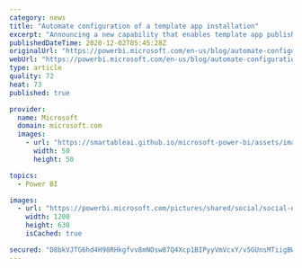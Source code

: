 ```yaml
---
category: news
title: "Automate configuration of a template app installation"
excerpt: "Announcing a new capability that enables template app publishers to automate the configuration of a template app installation for their customers!"
publishedDateTime: 2020-12-02T05:45:28Z
originalUrl: "https://powerbi.microsoft.com/en-us/blog/automate-configuration-of-a-template-app-installation/"
webUrl: "https://powerbi.microsoft.com/en-us/blog/automate-configuration-of-a-template-app-installation/"
type: article
quality: 72
heat: 73
published: true

provider:
  name: Microsoft
  domain: microsoft.com
  images:
    - url: "https://smartableai.github.io/microsoft-power-bi/assets/images/organizations/microsoft.com-50x50.jpg"
      width: 50
      height: 50

topics:
  - Power BI

images:
  - url: "https://powerbi.microsoft.com/pictures/shared/social/social-default-image.png"
    width: 1200
    height: 630
    isCached: true

secured: "D8bkVJTG6hd4H98RHkgfvv8mNOsw87Q4Xcp1BIPyyVmVcxY/v5GUnsMTiigBWPRWhiYYR6HdSVF2Zwct5N5Sqt5SLrlhoUhkESgdYlOVr3ikuTOvoushrLa+RrtrpHoMFUNunBEv5kmhkVDA7aEbW578iWbJmKwjmgK2CiY6h59WdGVtEs9ZqiGFRt/glWj4x2FvXB+agZ20AKINMSggFFETI27POKnhIYeAcphIJybm8TT/GSCMuwcU+Op10+Y/o4X+fBjeomgEJ4hxan1NPMxgaDn0dq4Dl3uQugb556BkJuYssroVv8K5UZdMVZGOB4Mii12q1t8Cdu3/bTMVzfqCWrY1Z+nth0FaKNLzndQ=;MRgbVQ1S9Hcbx5bm5t6RbQ=="
---
```


